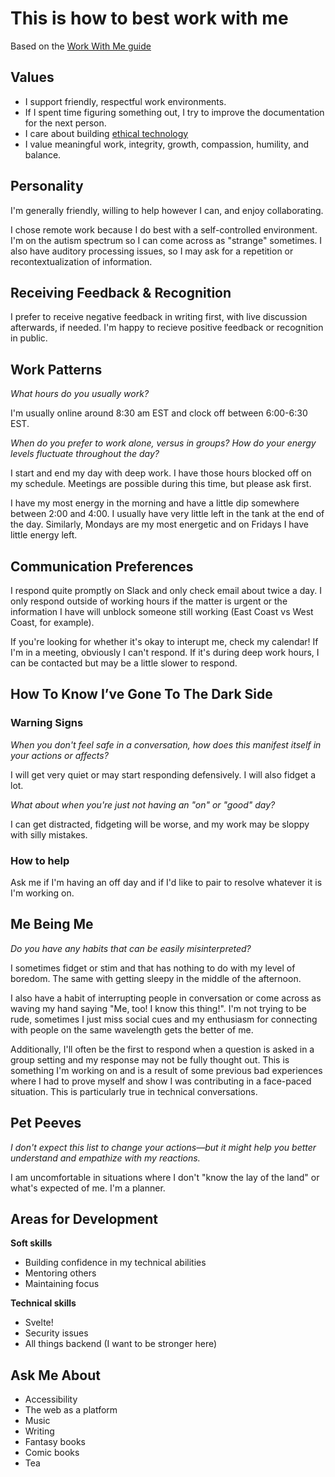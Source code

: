 # This is how to best work with me

Based on the [Work With Me guide](http://workwithme.guide/)

## Values
- I support friendly, respectful work environments.
- If I spent time figuring something out, I try to improve the documentation for the next person.
- I care about building [ethical technology](https://mkdale.github.io/techoath/)
- I value meaningful work, integrity, growth, compassion, humility, and balance.

## Personality
I'm generally friendly, willing to help however I can, and enjoy collaborating.

I chose remote work because I do best with a self-controlled environment. I'm on the autism spectrum so I can come across as "strange" sometimes. I also have auditory processing issues, so I may ask for a repetition or recontextualization of information.

## Receiving Feedback & Recognition
I prefer to receive negative feedback in writing first, with live discussion afterwards, if needed. I'm happy to recieve positive feedback or recognition in public.

## Work Patterns
_What hours do you usually work?_

I'm usually online around 8:30 am EST and clock off between 6:00-6:30 EST.

_When do you prefer to work alone, versus in groups? How do your energy levels fluctuate throughout the day?_

I start and end my day with deep work. I have those hours blocked off on my schedule. Meetings are possible during this time, but please ask first.

I have my most energy in the morning and have a little dip somewhere between 2:00 and 4:00. I usually have very little left in the tank at the end of the day. Similarly, Mondays are my most energetic and on Fridays I have little energy left.

## Communication Preferences
I respond quite promptly on Slack and only check email about twice a day. I only respond outside of working hours if the matter is urgent or the information I have will unblock someone still working (East Coast vs West Coast, for example).

If you're looking for whether it's okay to interupt me, check my calendar! If I'm in a meeting, obviously I can't respond. If it's during deep work hours, I can be contacted but may be a little slower to respond.

## How To Know I’ve Gone To The Dark Side

### Warning Signs
_When you don't feel safe in a conversation, how does this manifest itself in your actions or affects?_

I will get very quiet or may start responding defensively. I will also fidget a lot.

_What about when you're just not having an "on" or "good" day?_

I can get distracted, fidgeting will be worse, and my work may be sloppy with silly mistakes.

### How to help
Ask me if I'm having an off day and if I'd like to pair to resolve whatever it is I'm working on. 

## Me Being Me
_Do you have any habits that can be easily misinterpreted?_

I sometimes fidget or stim and that has nothing to do with my level of boredom. The same with getting sleepy in the middle of the afternoon.

I also have a habit of interrupting people in conversation or come across as waving my hand saying "Me, too! I know this thing!". I'm not trying to be rude, sometimes I just miss social cues and my enthusiasm for connecting with people on the same wavelength gets the better of me.

Additionally, I'll often be the first to respond when a question is asked in a group setting and my response may not be fully thought out. This is something I'm working on and is a result of some previous bad experiences where I had to prove myself and show I was contributing in a face-paced situation. This is particularly true in technical conversations.

## Pet Peeves
_I don't expect this list to change your actions—but it might help you better understand and empathize with my
reactions._

I am uncomfortable in situations where I don't "know the lay of the land" or what's expected of me. I'm a planner.

## Areas for Development
**Soft skills**
- Building confidence in my technical abilities
- Mentoring others
- Maintaining focus

**Technical skills**
- Svelte!
- Security issues
- All things backend (I want to be stronger here)

## Ask Me About
- Accessibility
- The web as a platform
- Music
- Writing
- Fantasy books
- Comic books
- Tea

